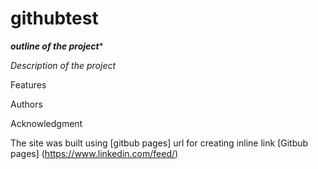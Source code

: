 # githubtest

***outline of the project****


_Description of the project_ 

Features 

Authors

Acknowledgment 

The site was built using [gitbub pages] url for creating inline link [Gitbub pages] (https://www.linkedin.com/feed/)

